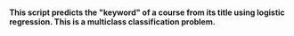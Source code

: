 #### This script predicts the "keyword" of a course from its title using logistic regression. This is a multiclass classification problem. 
